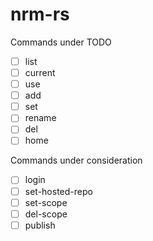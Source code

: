 # nrm-rs

Commands under TODO
- [ ] list 
- [ ] current
- [ ] use
- [ ] add
- [ ] set
- [ ] rename
- [ ] del
- [ ] home

Commands under consideration
- [ ] login
- [ ] set-hosted-repo
- [ ] set-scope
- [ ] del-scope
- [ ] publish
